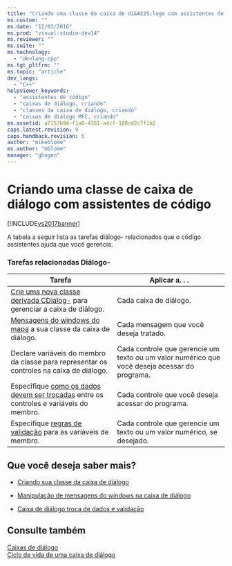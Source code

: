 ```yaml
---
title: "Criando uma classe de caixa de di&#225;logo com assistentes de c&#243;digo | Microsoft Docs"
ms.custom: ""
ms.date: "12/03/2016"
ms.prod: "visual-studio-dev14"
ms.reviewer: ""
ms.suite: ""
ms.technology: 
  - "devlang-cpp"
ms.tgt_pltfrm: ""
ms.topic: "article"
dev_langs: 
  - "C++"
helpviewer_keywords: 
  - "assistentes de código"
  - "caixas de diálogo, criando"
  - "classes da caixa de diálogo, criando"
  - "caixas de diálogo MFC, criando"
ms.assetid: a7157b9d-f1a8-4381-a4cf-180cd2c7f1b2
caps.latest.revision: 9
caps.handback.revision: 5
author: "mikeblome"
ms.author: "mblome"
manager: "ghogen"
---
```

# Criando uma classe de caixa de di&#225;logo com assistentes de c&#243;digo
[!INCLUDE[vs2017banner](../assembler/inline/includes/vs2017banner.md)]

A tabela a seguir lista as tarefas diálogo\- relacionados que o código assistentes ajuda que você gerencia.  
  
### Tarefas relacionadas Diálogo\-  
  
|Tarefa|Aplicar a. . .|  
|------------|--------------------|  
|[Crie uma nova classe derivada CDialog\-](../Topic/Creating%20Your%20Dialog%20Class.md) para gerenciar a caixa de diálogo.|Cada caixa de diálogo.|  
|[Mensagens do windows do mapa](../mfc/handling-windows-messages-in-your-dialog-box.md) a sua classe da caixa de diálogo.|Cada mensagem que você deseja tratado.|  
|Declare variáveis do membro da classe para representar os controles na caixa de diálogo.|Cada controle que gerencie um texto ou um valor numérico que você deseja acessar do programa.|  
|Especifique [como os dados devem ser trocadas](../mfc/dialog-data-exchange-and-validation.md) entre os controles e variáveis do membro.|Cada controle que você deseja acessar do programa.|  
|Especifique [regras de validação](../mfc/dialog-data-exchange-and-validation.md) para as variáveis de membro.|Cada controle que gerencie um texto ou um valor numérico, se desejado.|  
  
## Que você deseja saber mais?  
  
-   [Criando sua classe da caixa de diálogo](../Topic/Creating%20Your%20Dialog%20Class.md)  
  
-   [Manipulação de mensagens do windows na caixa de diálogo](../mfc/handling-windows-messages-in-your-dialog-box.md)  
  
-   [Caixa de diálogo troca de dados e validação](../mfc/dialog-data-exchange-and-validation.md)  
  
## Consulte também  
 [Caixas de diálogo](../mfc/dialog-boxes.md)   
 [Ciclo de vida de uma caixa de diálogo](../mfc/life-cycle-of-a-dialog-box.md)